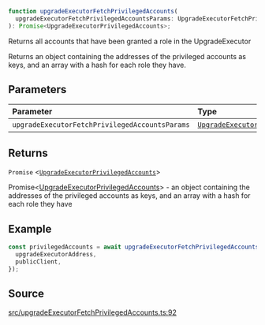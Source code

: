 ```ts
function upgradeExecutorFetchPrivilegedAccounts(
  upgradeExecutorFetchPrivilegedAccountsParams: UpgradeExecutorFetchPrivilegedAccountsParams,
): Promise<UpgradeExecutorPrivilegedAccounts>;
```

Returns all accounts that have been granted a role in the UpgradeExecutor

Returns an object containing the addresses of the privileged accounts as keys, and an array with a hash for each role they have.

## Parameters

| Parameter                                      | Type                                                                                                              | Description                                                                                                     |
| :--------------------------------------------- | :---------------------------------------------------------------------------------------------------------------- | :-------------------------------------------------------------------------------------------------------------- |
| `upgradeExecutorFetchPrivilegedAccountsParams` | [`UpgradeExecutorFetchPrivilegedAccountsParams`](../type-aliases/UpgradeExecutorFetchPrivilegedAccountsParams.md) | [UpgradeExecutorFetchPrivilegedAccountsParams](../type-aliases/UpgradeExecutorFetchPrivilegedAccountsParams.md) |

## Returns

`Promise` \<[`UpgradeExecutorPrivilegedAccounts`](../type-aliases/UpgradeExecutorPrivilegedAccounts.md)\>

Promise<[UpgradeExecutorPrivilegedAccounts](../type-aliases/UpgradeExecutorPrivilegedAccounts.md)> - an object containing the addresses of the privileged accounts as keys, and an array with a hash for each role they have

## Example

```ts
const privilegedAccounts = await upgradeExecutorFetchPrivilegedAccounts({
  upgradeExecutorAddress,
  publicClient,
});
```

## Source

[src/upgradeExecutorFetchPrivilegedAccounts.ts:92](https://github.com/OffchainLabs/arbitrum-orbit-sdk/blob/efea61c53fc08d3a6a336315cc447bc7613aada5/src/upgradeExecutorFetchPrivilegedAccounts.ts#L92)

